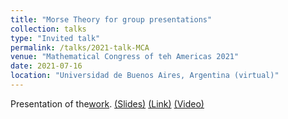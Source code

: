 ```yaml
---
title: "Morse Theory for group presentations"
collection: talks
type: "Invited talk"
permalink: /talks/2021-talk-MCA
venue: "Mathematical Congress of teh Americas 2021"
date: 2021-07-16
location: "Universidad de Buenos Aires, Argentina (virtual)"
---
```



Presentation of the[work](https://arxiv.org/abs/1912.00115).
[(Slides)](http://ximenafernandez.github.io/files/MCA_2021.pdf )
[(Link)](https://www.mca2021.org/en/tools/view-abstract?code=2858)
[(Video)](https://www.youtube.com/watch?v=ftWf1-klsOc&t=466s)



